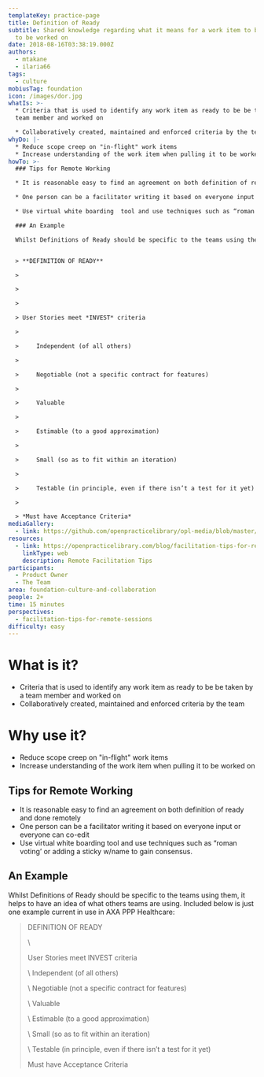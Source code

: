 ```yaml
---
templateKey: practice-page
title: Definition of Ready
subtitle: Shared knowledge regarding what it means for a work item to be ready
  to be worked on
date: 2018-08-16T03:38:19.000Z
authors:
  - mtakane
  - ilaria66
tags:
  - culture
mobiusTag: foundation
icon: /images/dor.jpg
whatIs: >-
  * Criteria that is used to identify any work item as ready to be be taken by a
  team member and worked on

  * Collaboratively created, maintained and enforced criteria by the team
whyDo: |-
  * Reduce scope creep on "in-flight" work items
  * Increase understanding of the work item when pulling it to be worked on
howTo: >-
  ### Tips for Remote Working

  * It is reasonable easy to find an agreement on both definition of ready and done remotely

  * One person can be a facilitator writing it based on everyone input or everyone can co-edit

  * Use virtual white boarding  tool and use techniques such as “roman voting’ or adding a sticky w/name to gain consensus.

  ### An Example

  Whilst Definitions of Ready should be specific to the teams using them, it helps to have an idea of what others teams are using. Included below is just one example current in use in AXA PPP Healthcare:


  > **DEFINITION OF READY** 

  > 

  >  

  > 

  > User Stories meet *INVEST* criteria 

  > 

  >     Independent (of all others) 

  > 

  >     Negotiable (not a specific contract for features) 

  > 

  >     Valuable 

  > 

  >     Estimable (to a good approximation) 

  > 

  >     Small (so as to fit within an iteration) 

  > 

  >     Testable (in principle, even if there isn’t a test for it yet) 

  > 

  > *Must have Acceptance Criteria*
mediaGallery:
  - link: https://github.com/openpracticelibrary/opl-media/blob/master/images/DoR.jpg?raw=true
resources:
  - link: https://openpracticelibrary.com/blog/facilitation-tips-for-remote-sessions/
    linkType: web
    description: Remote Facilitation Tips
participants:
  - Product Owner
  - The Team
area: foundation-culture-and-collaboration
people: 2+
time: 15 minutes
perspectives:
  - facilitation-tips-for-remote-sessions
difficulty: easy
---
```

# What is it?

* Criteria that is used to identify any work item as ready to be be taken by a team member and worked on
* Collaboratively created, maintained and enforced criteria by the team

# Why use it?

* Reduce scope creep on "in-flight" work items
* Increase understanding of the work item when pulling it to be worked on

## Tips for Remote Working

* It is reasonable easy to find an agreement on both definition of ready and done remotely
* One person can be a facilitator writing it based on everyone input or everyone can co-edit
* Use virtual white boarding  tool and use techniques such as “roman voting’ or adding a sticky w/name to gain consensus.

## An Example

Whilst Definitions of Ready should be specific to the teams using them, it helps to have an idea of what others teams are using. Included below is just one example current in use in AXA PPP Healthcare:

> DEFINITION OF READY
>
> \
>
> User Stories meet INVEST criteria
>
> \    Independent (of all others)
>
> \    Negotiable (not a specific contract for features)
>
> \    Valuable
>
> \    Estimable (to a good approximation)
>
> \    Small (so as to fit within an iteration)
>
> \    Testable (in principle, even if there isn’t a test for it yet)
>
> Must have Acceptance Criteria
